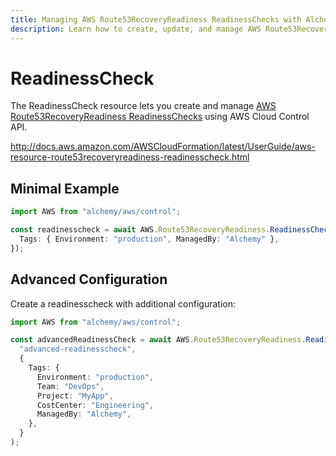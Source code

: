 ```yaml
---
title: Managing AWS Route53RecoveryReadiness ReadinessChecks with Alchemy
description: Learn how to create, update, and manage AWS Route53RecoveryReadiness ReadinessChecks using Alchemy Cloud Control.
---
```


# ReadinessCheck

The ReadinessCheck resource lets you create and manage [AWS Route53RecoveryReadiness ReadinessChecks](https://docs.aws.amazon.com/route53recoveryreadiness/latest/userguide/) using AWS Cloud Control API.

http://docs.aws.amazon.com/AWSCloudFormation/latest/UserGuide/aws-resource-route53recoveryreadiness-readinesscheck.html

## Minimal Example

```ts
import AWS from "alchemy/aws/control";

const readinesscheck = await AWS.Route53RecoveryReadiness.ReadinessCheck("readinesscheck-example", {
  Tags: { Environment: "production", ManagedBy: "Alchemy" },
});
```

## Advanced Configuration

Create a readinesscheck with additional configuration:

```ts
import AWS from "alchemy/aws/control";

const advancedReadinessCheck = await AWS.Route53RecoveryReadiness.ReadinessCheck(
  "advanced-readinesscheck",
  {
    Tags: {
      Environment: "production",
      Team: "DevOps",
      Project: "MyApp",
      CostCenter: "Engineering",
      ManagedBy: "Alchemy",
    },
  }
);
```

